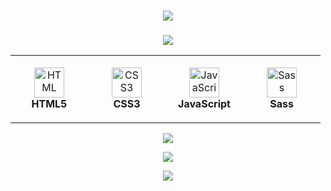 <h1 align="center"><img src="https://readme-typing-svg.demolab.com?font=Fira+Code&pause=1000&color=F78C07&center=true&vCenter=true&width=435&lines=Hi%2C+I'm+Kevin+%F0%9F%91%8B"</h1>

<!--
**NayroFr/NayroFr** is a ✨ _special_ ✨ repository because its `README.md` (this file) appears on your GitHub profile.

Here are some ideas to get you started:

- 🔭 I’m currently working on ...
- 🌱 I’m currently learning ...
- 👯 I’m looking to collaborate on ...
- 🤔 I’m looking for help with ...
- 💬 Ask me about ...
- 📫 How to reach me: ...
- 😄 Pronouns: ...
- ⚡ Fun fact: ...
-->


<h3 align="center"><img src="https://readme-typing-svg.demolab.com?font=Fira+Code&duration=1000&pause=100000000&color=F78C07&center=true&vCenter=true&width=435&lines=%F0%9F%94%A7+Technologie+%26+tools"/></h3>

<table align="center">
<tr>
    <td align="center" height="108" width="108">
      <img
        src="https://cdn.jsdelivr.net/gh/devicons/devicon/icons/html5/html5-plain.svg"
        width="48"
        height="48"
        alt="HTML"
      />
      <br /><strong>HTML5</strong>
    </td>
    <td align="center" height="108" width="108">
      <img
        src="https://cdn.jsdelivr.net/gh/devicons/devicon/icons/css3/css3-plain.svg"
        width="48"
        height="48"
        alt="CSS3"
      />
      <br /><strong>CSS3</strong>
    </td>
    <td align="center" height="108" width="108">
      <img
        src="https://cdn.jsdelivr.net/gh/devicons/devicon/icons/javascript/javascript-plain.svg"
        width="48"
        height="48"
        alt="JavaScript"
      />
      <br /><strong>JavaScript</strong>
    </td>
    <td align="center" height="108" width="108">
      <img
        src="https://cdn.jsdelivr.net/gh/devicons/devicon/icons/sass/sass-original.svg"
        width="48"
        height="48"
        alt="Sass"
      />
      <br /><strong>Sass</strong>
    </td>
  </tr>
</table>

<p align="center"><img src="https://readme-typing-svg.demolab.com?font=Fira+Code&duration=1000&pause=100000000&color=F78C07&center=true&vCenter=true&width=435&lines=%F0%9F%93%88+Stats"/></p>

<!-- [![](https://github-readme-stats.vercel.app/api?username=nayrofr&show_icons=true&theme=slateorange&hide_border=true&border_radius=5)](https://github.com/anuraghazra/github-readme-stats)  -->
<p align="center"><img src="https://github-readme-streak-stats.herokuapp.com?user=nayrofr&theme=slateorange&hide_border=true&border_radius=5&locale=fr&date_format=j%20M%5B%20Y%5D"/></p>
<p align="center"><img src="https://github-readme-stats.vercel.app/api/top-langs/?username=nayrofr&theme=slateorange&hide_border=true&border_radius=5" /></p>
